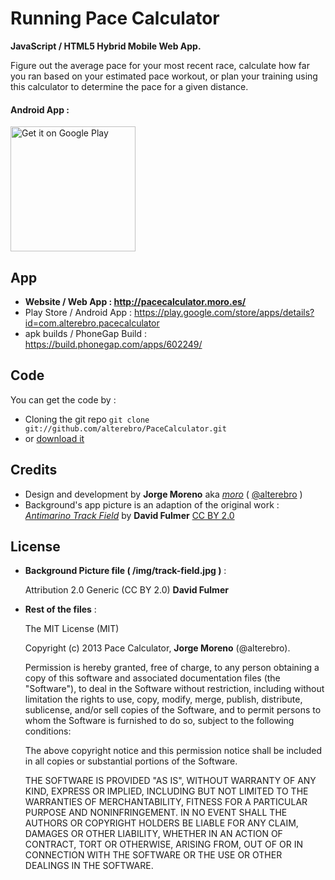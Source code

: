 # Running Pace Calculator

**JavaScript / HTML5 Hybrid Mobile Web App.**

Figure out the average pace for your most recent race, calculate how far you ran based on your estimated pace workout, or plan your training using this calculator to determine the pace for a given distance.

#### Android App :

<a href="https://play.google.com/store/apps/details?id=com.alterebro.pacecalculator&utm_source=global_co&utm_medium=prtnr&utm_content=Mar2515&utm_campaign=PartBadge&pcampaignid=MKT-AC-global-none-all-co-pr-py-PartBadges-Oct1515-1"><img alt="Get it on Google Play" src="https://play.google.com/intl/en_us/badges/images/apps/en-play-badge-border.png" width="200" /></a>


## App

- **Website / Web App : http://pacecalculator.moro.es/**
- Play Store / Android App : https://play.google.com/store/apps/details?id=com.alterebro.pacecalculator
- apk builds / PhoneGap Build : https://build.phonegap.com/apps/602249/


## Code

You can get the code by :

- Cloning the git repo  `git clone git://github.com/alterebro/PaceCalculator.git`
- or [download it](https://github.com/alterebro/PaceCalculator/zipball/gh-pages)


## Credits

- Design and development by **Jorge Moreno** aka *[moro](http://moro.es)* ( [@alterebro](https://twitter.com/alterebro) )
- Background's app picture is an adaption of the original work : *[Antimarino Track Field](https://www.flickr.com/photos/daveynin/3657852579/)* by **David Fulmer** [CC BY 2.0](https://creativecommons.org/licenses/by/2.0/)


## License

- **Background Picture file ( /img/track-field.jpg )** :

    Attribution 2.0 Generic (CC BY 2.0) **David Fulmer**


- **Rest of the files** :

    The MIT License (MIT)

    Copyright (c) 2013 Pace Calculator, **Jorge Moreno** (@alterebro).

    Permission is hereby granted, free of charge, to any person obtaining a copy of
    this software and associated documentation files (the "Software"), to deal in
    the Software without restriction, including without limitation the rights to
    use, copy, modify, merge, publish, distribute, sublicense, and/or sell copies
    of the Software, and to permit persons to whom the Software is furnished to do
    so, subject to the following conditions:

    The above copyright notice and this permission notice shall be included in all
    copies or substantial portions of the Software.

    THE SOFTWARE IS PROVIDED "AS IS", WITHOUT WARRANTY OF ANY KIND, EXPRESS OR
    IMPLIED, INCLUDING BUT NOT LIMITED TO THE WARRANTIES OF MERCHANTABILITY,
    FITNESS FOR A PARTICULAR PURPOSE AND NONINFRINGEMENT. IN NO EVENT SHALL THE
    AUTHORS OR COPYRIGHT HOLDERS BE LIABLE FOR ANY CLAIM, DAMAGES OR OTHER
    LIABILITY, WHETHER IN AN ACTION OF CONTRACT, TORT OR OTHERWISE, ARISING FROM,
    OUT OF OR IN CONNECTION WITH THE SOFTWARE OR THE USE OR OTHER DEALINGS IN THE
    SOFTWARE.
